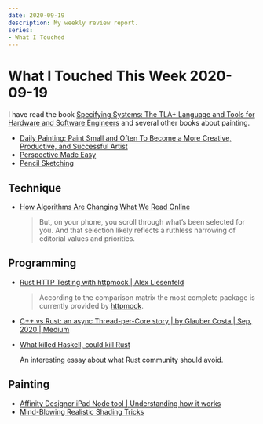 ```yaml
---
date: 2020-09-19
description: My weekly review report.
series:
- What I Touched
---
```


# What I Touched This Week 2020-09-19

I have read the book [Specifying Systems: The TLA+ Language and Tools for Hardware and Software Engineers](https://www.goodreads.com/review/show/3553759014) and several other books about painting.

* [Daily Painting: Paint Small and Often To Become a More Creative, Productive, and Successful Artist](https://www.goodreads.com/review/show/3553293627)
* [Perspective Made Easy](https://www.goodreads.com/review/show/3553765315)
* [Pencil Sketching](https://www.goodreads.com/review/show/3553762796)

<!--more-->

## Technique

* [How Algorithms Are Changing What We Read Online](https://thewalrus.ca/how-algorithms-are-changing-what-we-read-online/)

    > But, on your phone, you scroll through what’s been selected for you. And that selection likely reflects a ruthless narrowing of editorial values and priorities.

## Programming

* [Rust HTTP Testing with httpmock | Alex Liesenfeld](https://alexliesenfeld.com/posts/2020/rust-http-testing-with-httpmock/)

    > According to the comparison matrix the most complete package is currently provided by [httpmock](https://github.com/alexliesenfeld/httpmock).

* [C++ vs Rust: an async Thread-per-Core story | by Glauber Costa | Sep, 2020 | Medium](https://medium.com/@glaubercosta_11125/c-vs-rust-an-async-thread-per-core-story-28c4b43c410c)
* [What killed Haskell, could kill Rust](https://gist.github.com/graninas/22ab535d2913311e47a742c70f1d2f2b/c4e1b25cefe673a0c1d1bec4c24690121f31fa21)

    An interesting essay about what Rust community should avoid.

## Painting

* [Affinity Designer iPad Node tool | Understanding how it works](https://www.youtube.com/watch?v=OcaYSToD1Q0)
* [Mind-Blowing Realistic Shading Tricks](https://www.youtube.com/watch?v=6vapw6n6FyU)

